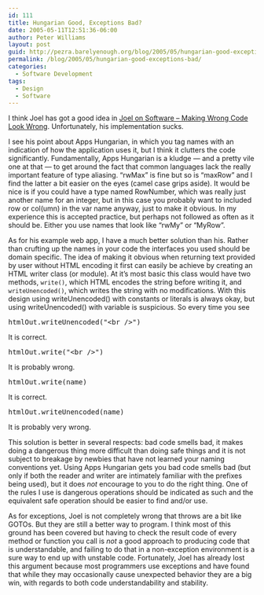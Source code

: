 ```yaml
---
id: 111
title: Hungarian Good, Exceptions Bad?
date: 2005-05-11T12:51:36-06:00
author: Peter Williams
layout: post
guid: http://pezra.barelyenough.org/blog/2005/05/hungarian-good-exceptions-bad/
permalink: /blog/2005/05/hungarian-good-exceptions-bad/
categories:
  - Software Development
tags:
  - Design
  - Software
---
```

I think Joel has got a good idea in [Joel on Software &#8211; Making Wrong Code Look Wrong](http://www.joelonsoftware.com/articles/Wrong.html). Unfortunately, his implementation sucks. 

I see his point about Apps Hungarian, in which you tag names with an indication of how the application uses it, but I think it clutters the code significantly. Fundamentally, Apps Hungarian is a kludge &#8212; and a pretty vile one at that &#8212; to get around the fact that common languages lack the really important feature of type aliasing. &#8220;rwMax&#8221; is fine but so is &#8220;maxRow&#8221; and I find the latter a bit easier on the eyes (camel case grips aside). It would be nice is if you could have a type named RowNumber, which was really just another name for an integer, but in this case you probably want to included row or col(umn) in the var name anyway, just to make it obvious. In my experience this is accepted practice, but perhaps not followed as often as it should be. Either you use names that look like &#8220;rwMy&#8221; or &#8220;MyRow&#8221;.

As for his example web app, I have a much better solution than his. Rather than crufting up the names in your code the interfaces you used should be domain specific. The idea of making it obvious when returning text provided by user without HTML encoding it first can easily be achieve by creating an HTML writer class (or module). At it&#8217;s most basic this class would have two methods, `write()`, which HTML encodes the string before writing it, and `writeUnencoded()`, which writes the string with no modifications. With this design using writeUnencoded() with constants or literals is always okay, but using writeUnencoded() with variable is suspicious. So every time you see

<pre class='code'>htmlOut.writeUnencoded("&lt;br /&gt;")</pre>

It is correct.

<pre class='code'>htmlOut.write("&lt;br /&gt;")</pre>

It is probably wrong.

<pre class='code'>htmlOut.write(name)</pre>

It is correct.

<pre class='code'>htmlOut.writeUnencoded(name)</pre>

It is probably very wrong.

This solution is better in several respects: bad code smells bad, it makes doing a dangerous thing more difficult than doing safe things and it is not subject to breakage by newbies that have not learned your naming conventions yet. Using Apps Hungarian gets you bad code smells bad (but only if both the reader and writer are intimately familiar with the prefixes being used), but it does _not_ encourage to you to do the right thing. One of the rules I use is dangerous operations should be indicated as such and the equivalent safe operation should be easier to find and/or use.

As for exceptions, Joel is not completely wrong that throws are a bit like GOTOs. But they are still a better way to program. I think most of this ground has been covered but having to check the result code of every method or function you call is _not_ a good approach to producing code that is understandable, and failing to do that in a non-exception environment is a sure way to end up with unstable code. Fortunately, Joel has already lost this argument because most programmers use exceptions and have found that while they may occasionally cause unexpected behavior they are a big win, with regards to both code understandability and stability.